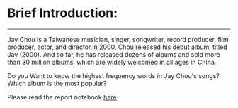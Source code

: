 # Brief Introduction:
***
Jay Chou is a Taiwanese musician, singer, songwriter, record producer, film producer, actor, and director.In 2000, Chou released his debut album, titled Jay (2000). And so far, he has released dozens of albums and sold more than 30 million albums, which are widely welcomed in all ages in China.

Do you Want to know the highest frequency words in Jay Chou's songs? 
Which album is the most popular?

Please read the report notebook [here](http://localhost:8888/notebooks/Documents/GitHub/python-data-assignments/assignment2/assignment2.ipynb).
